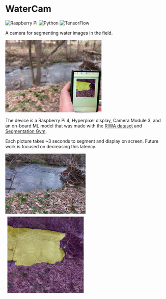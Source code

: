 # WaterCam

![Raspberry Pi](https://img.shields.io/badge/-RaspberryPi-C51A4A?style=for-the-badge&logo=Raspberry-Pi)
![Python](https://img.shields.io/badge/python-3670A0?style=for-the-badge&logo=python&logoColor=ffdd54)
![TensorFlow](https://img.shields.io/badge/TensorFlow-%23FF6F00.svg?style=for-the-badge&logo=TensorFlow&logoColor=white)

A camera for segmenting water images in the field.

<img src="./assets/FieldTest.jpg" width=60% height=60%/>


The device is a Raspberry Pi 4, Hyperpixel display, Camera Module 3, and an on-board ML model that was made with the [RIWA dataset](https://www.kaggle.com/dsv/4289421) and [Segmentation Gym](https://github.com/Doodleverse/segmentation_gym).

Each picture takes ~3 seconds to segment and display on screen. Future work is focused on decreasing this latency.

<img src="./assets/pic.jpg" width=50% height=50%/>

<img src="./assets/overlay.jpg" width=50% height=50%/>
